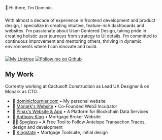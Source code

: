 <p style="margin: 24px 0">👋 Hi there, I'm Dominic.</p>
<p style="margin: 24px 0"> With almost a decade of experience in frontend development and product design, I specialize in creating intuitive, feature-rich dashboards and websites. I'm passionate about User-Centered Design, taking pride in creating holistic user journeys from strategy to UI details. I'm committed to continuous improvement and mentoring others, thriving in dynamic environments where I can innovate and build.</p>

<div style="margin: 16px 0">
  <a href="https://linktr.ee/dominicf96"><img src="https://img.shields.io/badge/DominicF96-Find_Me-%2357d12e?style=for-the-badge&logo=linktree" alt="My Linktree"/></a>
  <a href="https://github.com/login?return_to=https%3A%2F%2Fgithub.com%2FDominicF96"><img src="https://img.shields.io/badge/DominicF96-Follow-57d12e?style=for-the-badge&logo=github" alt="Follow me on Github"/></a>
</div>

<h2>My Work</h2>

Currently working at Cactusoft Construction as Lead UX Designer & on Monark as CTO.

<ul>
  <li>🥳 <a href="https://dominicfournier.com" target="_blank">dominicfournier.com</a> • My personal website</li>
  <li>🦋 <a href="https://monark.io" target="_blank">Monark's Website</a> • Co-Founded Web3 Incubator</li>
  <li>📡 <a href="https://pinax.network" target="_blank">Pinax's Website & App</a> • A Platform for Blockchain Data Services</li>
  <li>🏦 <a href="https://anthonyking.ca" target="_blank">Anthony King</a> • Mortgage Broker Website</li>
  <li>🕵️‍♂️ <a href="https://spyglass.network" target="_blank">Spyglass</a> • A Free Tool to Follow Antelope Transaction Traces, design and development</li>
  <li>🏦 <a href="https://kingstate.ca/" target="_blank">Kingstate</a> • Mortgage Toolsuite, initial design</li>
</ul>
